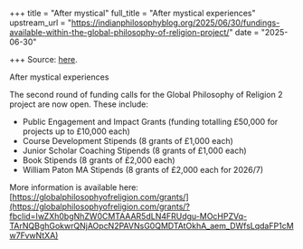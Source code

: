 +++
title = "After mystical"
full_title = "After mystical experiences"
upstream_url = "https://indianphilosophyblog.org/2025/06/30/fundings-available-within-the-global-philosophy-of-religion-project/"
date = "2025-06-30"

+++
Source: [here](https://indianphilosophyblog.org/2025/06/30/fundings-available-within-the-global-philosophy-of-religion-project/).

After mystical experiences

The second round of funding calls for the Global Philosophy of Religion 2 project are now open. These include:

-   Public Engagement and Impact Grants (funding totalling £50,000 for
    projects up to £10,000 each)
-   Course Development Stipends (8 grants of £1,000 each)
-   Junior Scholar Coaching Stipends (8 grants of £1,000 each)
-   Book Stipends (8 grants of £2,000 each)
-   William Paton MA Stipends (8 grants of £2,000 each for 2026/7)

More information is available here:[https://globalphilosophyofreligion.com/grants/](https://globalphilosophyofreligion.com/grants/?fbclid=IwZXh0bgNhZW0CMTAAAR5dLN4FRUdgu-MOcHPZVq-TArNQBghGokwrQNjAOpcN2PAVNsG0QMDTAtOkhA_aem_DWfsLqdaFP1cMw7FvwNtXA)
